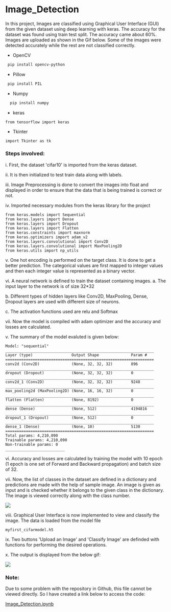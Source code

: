 # Image_Detection


In this project, Images are classified using Graphical User Interface (GUI) from the given dataset using deep learning with keras. The accuracy for the dataset was found using train test split. The accuracy came about 60%. Images are uploaded as shown in the Gif below. Some of the images were detected accurately while the rest are not classified correctly. 
 
- OpenCV

 ```bash
  pip install opencv-python
 ```
- Pillow
 ```bash
  pip install PIL
 ```
- Numpy
 ```bash
   pip install numpy
  ```

- keras
 ```
 from tensorflow import keras
 ````
 
 - Tkinter
 ```
 import Tkinter as tk
 ````
### Steps involved:

i. First, the dataset 'cifar10' is imported from the keras dataset.

ii. It is then initialized to test train data along with labels.

iii. Image Preprocessing is done to convert the images into float and displayed in order to ensure that the data that is being trained is correct or not.

iv. Imported necessary modules from the keras library for the project

````
from keras.models import Sequential
from keras.layers import Dense
from keras.layers import Dropout
from keras.layers import Flatten
from keras.constraints import maxnorm
from keras.optimizers import adam_v2
from keras.layers.convolutional import Conv2D
from keras.layers.convolutional import MaxPooling2D
from keras.utils import np_utils
````

v. One hot encoding is performed on the target class. It is done to get a better prediction. The categorical values are first mapped to integer values and then each integer value is represented as a binary vector.


vi. A neural network is defined to train the dataset containing images.
  a. The input layer to the network is of size 32*32
  
  b. Different types of hidden layers like Conv2D, MaxPooling, Dense, Dropout layers are used with different size of neurons. 
  
  c. The activation functions used are relu and Softmax
  
vii. Now the model is compiled with adam optimizer and the accuracy and losses are calculated.

v. The summary of the model evaluted is given below:

 ```
 Model: "sequential"
_________________________________________________________________
Layer (type)                 Output Shape              Param #   
=================================================================
conv2d (Conv2D)              (None, 32, 32, 32)        896       
_________________________________________________________________
dropout (Dropout)            (None, 32, 32, 32)        0         
_________________________________________________________________
conv2d_1 (Conv2D)            (None, 32, 32, 32)        9248      
_________________________________________________________________
max_pooling2d (MaxPooling2D) (None, 16, 16, 32)        0         
_________________________________________________________________
flatten (Flatten)            (None, 8192)              0         
_________________________________________________________________
dense (Dense)                (None, 512)               4194816   
_________________________________________________________________
dropout_1 (Dropout)          (None, 512)               0         
_________________________________________________________________
dense_1 (Dense)              (None, 10)                5130      
=================================================================
Total params: 4,210,090
Trainable params: 4,210,090
Non-trainable params: 0
__________________________
```

vi. Accuracy and losses are calculated by training the model with 10 epoch (1 epoch is one set of Forward and Backward propagation) and batch size of 32.

vii. Now, the list of classes in the dataset are defined in a dictionary and predictions are made with the help of sample image. An image is given as input and is checked whether it belongs to the given class in the dictionary. The image is viewed correctly along with the class number.

 ![](C:\Users\saket\OneDrive\Pictures\Screenshots\Screenshot%20(7).png)

viii. Graphical User Interface is now implemented to view and classify the image. The data is loaded from the model file 
```
myfirst_cifarmodel.h5
```
ix. Two buttons 'Upload an Image' and 'Classify Image' are definded with functions for performing the desired operations.

x. The output is displayed from the below gif:

![](Image_Detection.gif)

### Note: 

Due to some problem with the repository in Github, this file cannot be viewed directly. So I have created a link below to access the code:

[Image_Detection.ipynb](https://nbviewer.jupyter.org/github/Saketh1196/Image_Classification/blob/main/Image_Detection.ipynb)



